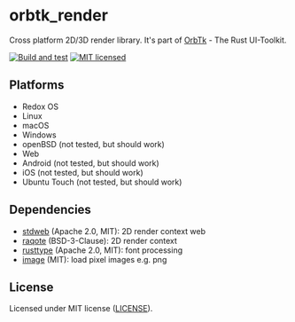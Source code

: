 # orbtk_render

Cross platform 2D/3D render library. It's part of [OrbTk](https://gitlab.redox-os.org/redox-os/orbtk) - The Rust UI-Toolkit.

[![Build and test](https://github.com/redox-os/orbtk/workflows/build/badge.svg)](https://github.com/redox-os/orbtk/actions)
[![MIT licensed](https://img.shields.io/badge/license-MIT-blue.svg)](../../LICENSE)

## Platforms

* Redox OS
* Linux
* macOS
* Windows
* openBSD (not tested, but should work)
* Web
* Android (not tested, but should work)
* iOS (not tested, but should work)
* Ubuntu Touch (not tested, but should work)

## Dependencies

* [stdweb](https://github.com/koute/stdweb) (Apache 2.0, MIT): 2D render context web
* [raqote](https://github.com/jrmuizel/raqote) (BSD-3-Clause): 2D render context
* [rusttype](https://gitlab.redox-os.org/redox-os/rusttype) (Apache 2.0, MIT): font processing
* [image](https://github.com/image-rs/image) (MIT): load pixel images e.g. png

## License

Licensed under MIT license ([LICENSE](../../LICENSE)).